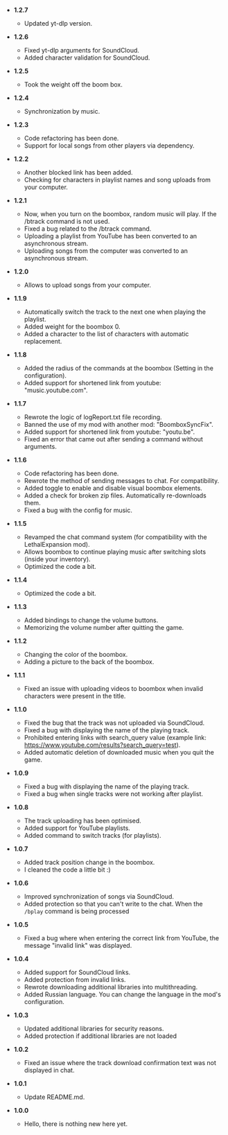 -   **1.2.7**

	-	Updated yt-dlp version.
	
-   **1.2.6**

	-	Fixed yt-dlp arguments for SoundCloud.
	-	Added character validation for SoundCloud.
	
-   **1.2.5**

	-	Took the weight off the boom box.
	
-   **1.2.4**

	-	Synchronization by music.
	
-   **1.2.3**

	-	Code refactoring has been done.
	-	Support for local songs from other players via dependency.
	
-   **1.2.2**

	-	Another blocked link has been added.
	-	Checking for characters in playlist names and song uploads from your computer.
	
-   **1.2.1**

	-	Now, when you turn on the boombox, random music will play. If the /btrack command is not used.
	-	Fixed a bug related to the /btrack command.
	-	Uploading a playlist from YouTube has been converted to an asynchronous stream.
	-	Uploading songs from the computer was converted to an asynchronous stream.

-   **1.2.0**

	-	Allows to upload songs from your computer.

-   **1.1.9**

	-	Automatically switch the track to the next one when playing the playlist.
	-	Added weight for the boombox 0.
	-	Added a character to the list of characters with automatic replacement.

-   **1.1.8**

	-	Added the radius of the commands at the boombox (Setting in the configuration).
	-	Added support for shortened link from youtube: "music.youtube.com".

-   **1.1.7**

	-	Rewrote the logic of logReport.txt file recording.
	-	Banned the use of my mod with another mod: "BoomboxSyncFix".
	-	Added support for shortened link from youtube: "youtu.be".
	-	Fixed an error that came out after sending a command without arguments.

-   **1.1.6**

	-	Code refactoring has been done.
	-	Rewrote the method of sending messages to chat. For compatibility.
	-	Added toggle to enable and disable visual boombox elements.
	-	Added a check for broken zip files. Automatically re-downloads them.
	-	Fixed a bug with the config for music.

-   **1.1.5**

	-	Revamped the chat command system (for compatibility with the LethalExpansion mod).
	-	Allows boombox to continue playing music after switching slots (inside your inventory).
	-	Optimized the code a bit.

-   **1.1.4**

	-	Optimized the code a bit.

-   **1.1.3**

	-	Added bindings to change the volume buttons.
	-	Memorizing the volume number after quitting the game.

-   **1.1.2**

	-	Changing the color of the boombox.
	-	Adding a picture to the back of the boombox.

-   **1.1.1**

	-	Fixed an issue with uploading videos to boombox when invalid characters were present in the title.

-   **1.1.0**

	-	Fixed the bug that the track was not uploaded via SoundCloud.
	-	Fixed a bug with displaying the name of the playing track.
	-	Prohibited entering links with search_query value (example link: https://www.youtube.com/results?search_query=test).
	-	Added automatic deletion of downloaded music when you quit the game.

-   **1.0.9**

	-	Fixed a bug with displaying the name of the playing track.
	-	Fixed a bug when single tracks were not working after playlist.

-   **1.0.8**

	-	The track uploading has been optimised.
	-	Added support for YouTube playlists.
	-	Added command to switch tracks (for playlists).

-   **1.0.7**

	-	Added track position change in the boombox.
	-	I cleaned the code a little bit :)

-   **1.0.6**

	-	Improved synchronization of songs via SoundCloud.
	-	Added protection so that you can't write to the chat. When the `/bplay` command is being processed

-   **1.0.5**

	-	Fixed a bug where when entering the correct link from YouTube, the message "invalid link" was displayed.

-   **1.0.4**

	-	Added support for SoundCloud links.
	-	Added protection from invalid links.
    -   Rewrote downloading additional libraries into multithreading.
	- 	Added Russian language. You can change the language in the mod's configuration.

-   **1.0.3**

    -   Updated additional libraries for security reasons.
	- 	Added protection if additional libraries are not loaded

-   **1.0.2**

    -   Fixed an issue where the track download confirmation text was not displayed in chat.

-   **1.0.1**

    -   Update README.md.

-   **1.0.0**

    -   Hello, there is nothing new here yet.
